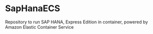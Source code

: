 # SapHanaECS
Repository to run SAP HANA, Express Edition in container, powered by Amazon Elastic Container Service
